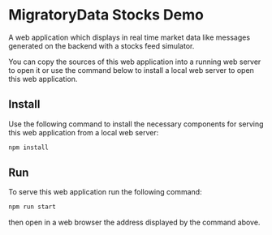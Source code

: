 # MigratoryData Stocks Demo

A web application which displays in real time market data like messages 
generated on the backend with a stocks feed simulator.

You can copy the sources of this web application into a running web server 
to open it or use the command below to install a local web server to open
this web application.

## Install

Use the following command to install the necessary components for serving
this web application from a local web server:

```bash
npm install
```

## Run

To serve this web application run the following command:

```bash
npm run start
```

then open in a web browser the address displayed by the command above.
